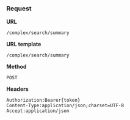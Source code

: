 ### Request

**URL**

`/complex/search/summary`

**URL template**

`/complex/search/summary`

**Method**

`POST`

**Headers**

`Authorization:Bearer{token}`  
`Content-Type:application/json;charset=UTF-8`  
`Accept:application/json`  
